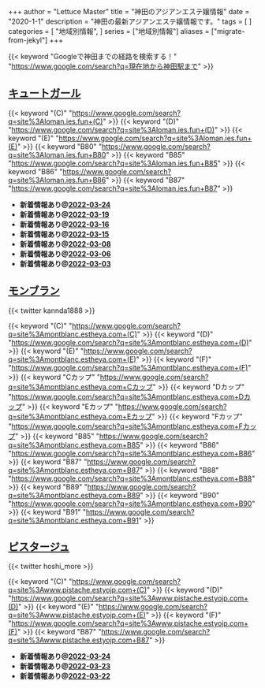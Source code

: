 +++
author = "Lettuce Master"
title = "神田のアジアンエステ嬢情報"
date = "2020-1-1"
description = "神田の最新アジアンエステ嬢情報です。"
tags = [
]
categories = [
    "地域別情報",
]
series = ["地域別情報"]
aliases = ["migrate-from-jekyl"]
+++

{{< keyword "Googleで神田までの経路を検索する！" "https://www.google.com/search?q=現在地から神田駅まで" >}}

## [キュートガール](http://loman.ies.fun/)
{{< keyword "(C)" "https://www.google.com/search?q=site%3Aloman.ies.fun+(C)" >}} {{< keyword "(D)" "https://www.google.com/search?q=site%3Aloman.ies.fun+(D)" >}} {{< keyword "(E)" "https://www.google.com/search?q=site%3Aloman.ies.fun+(E)" >}} {{< keyword "B80" "https://www.google.com/search?q=site%3Aloman.ies.fun+B80" >}} {{< keyword "B85" "https://www.google.com/search?q=site%3Aloman.ies.fun+B85" >}} {{< keyword "B86" "https://www.google.com/search?q=site%3Aloman.ies.fun+B86" >}} {{< keyword "B87" "https://www.google.com/search?q=site%3Aloman.ies.fun+B87" >}} 

- **新着情報あり@[2022-03-24](/post/2022-03-24)**
- **新着情報あり@[2022-03-19](/post/2022-03-19)**
- **新着情報あり@[2022-03-16](/post/2022-03-16)**
- **新着情報あり@[2022-03-15](/post/2022-03-15)**
- **新着情報あり@[2022-03-08](/post/2022-03-08)**
- **新着情報あり@[2022-03-06](/post/2022-03-06)**
- **新着情報あり@[2022-03-03](/post/2022-03-03)**
## [モンブラン](http://montblanc.estheya.com/)


{{< twitter kannda1888 >}}

{{< keyword "(C)" "https://www.google.com/search?q=site%3Amontblanc.estheya.com+(C)" >}} {{< keyword "(D)" "https://www.google.com/search?q=site%3Amontblanc.estheya.com+(D)" >}} {{< keyword "(E)" "https://www.google.com/search?q=site%3Amontblanc.estheya.com+(E)" >}} {{< keyword "(F)" "https://www.google.com/search?q=site%3Amontblanc.estheya.com+(F)" >}} {{< keyword "Cカップ" "https://www.google.com/search?q=site%3Amontblanc.estheya.com+Cカップ" >}} {{< keyword "Dカップ" "https://www.google.com/search?q=site%3Amontblanc.estheya.com+Dカップ" >}} {{< keyword "Eカップ" "https://www.google.com/search?q=site%3Amontblanc.estheya.com+Eカップ" >}} {{< keyword "Fカップ" "https://www.google.com/search?q=site%3Amontblanc.estheya.com+Fカップ" >}} {{< keyword "B85" "https://www.google.com/search?q=site%3Amontblanc.estheya.com+B85" >}} {{< keyword "B86" "https://www.google.com/search?q=site%3Amontblanc.estheya.com+B86" >}} {{< keyword "B87" "https://www.google.com/search?q=site%3Amontblanc.estheya.com+B87" >}} {{< keyword "B88" "https://www.google.com/search?q=site%3Amontblanc.estheya.com+B88" >}} {{< keyword "B89" "https://www.google.com/search?q=site%3Amontblanc.estheya.com+B89" >}} {{< keyword "B90" "https://www.google.com/search?q=site%3Amontblanc.estheya.com+B90" >}} {{< keyword "B91" "https://www.google.com/search?q=site%3Amontblanc.estheya.com+B91" >}} 

## [ピスタージュ](http://www.pistache.estyojp.com/)


{{< twitter hoshi_more >}}

{{< keyword "(C)" "https://www.google.com/search?q=site%3Awww.pistache.estyojp.com+(C)" >}} {{< keyword "(D)" "https://www.google.com/search?q=site%3Awww.pistache.estyojp.com+(D)" >}} {{< keyword "(E)" "https://www.google.com/search?q=site%3Awww.pistache.estyojp.com+(E)" >}} {{< keyword "(F)" "https://www.google.com/search?q=site%3Awww.pistache.estyojp.com+(F)" >}} {{< keyword "B87" "https://www.google.com/search?q=site%3Awww.pistache.estyojp.com+B87" >}} 

- **新着情報あり@[2022-03-24](/post/2022-03-24)**
- **新着情報あり@[2022-03-23](/post/2022-03-23)**
- **新着情報あり@[2022-03-22](/post/2022-03-22)**
